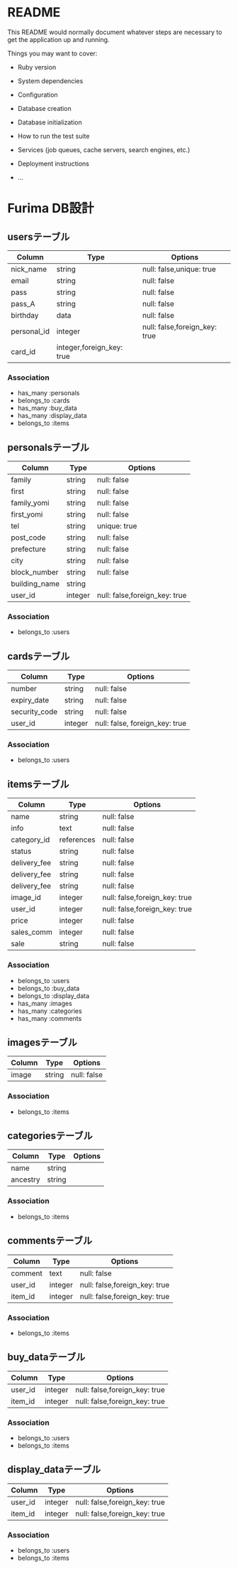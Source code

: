 # README

This README would normally document whatever steps are necessary to get the
application up and running.

Things you may want to cover:

* Ruby version

* System dependencies

* Configuration

* Database creation

* Database initialization

* How to run the test suite

* Services (job queues, cache servers, search engines, etc.)

* Deployment instructions

* ...

# Furima DB設計
## usersテーブル
|Column|Type|Options|
|------|----|-------|
|nick_name|string|null: false,unique: true|
|email|string|null: false|
|pass|string|null: false|
|pass_A|string|null: false|
|birthday|data|null: false|
|personal_id|integer|null: false,foreign_key: true|
|card_id|integer,foreign_key: true|
### Association
- has_many :personals
- belongs_to :cards
- has_many :buy_data
- has_many :display_data
- belongs_to :items

## personalsテーブル
|Column|Type|Options|
|------|----|-------|
|family|string|null: false|
|first|string|null: false|
|family_yomi|string|null: false|
|first_yomi|string|null: false|
|tel|string|unique: true|
|post_code|string|null: false|
|prefecture|string|null: false|
|city|string|null: false|
|block_number|string|null: false|
|building_name|string|
|user_id|integer|null: false,foreign_key: true|
### Association
- belongs_to :users

## cardsテーブル
|Column|Type|Options|
|------|----|-------|
|number|string|null: false|
|expiry_date|string|null: false|
|security_code|string|null: false|
|user_id|integer|null: false, foreign_key: true|
### Association
- belongs_to :users

## itemsテーブル
|Column|Type|Options|
|------|----|-------|
|name|string|null: false|
|info|text|null: false|
|category_id|references|null: false|
|status|string|null: false|
|delivery_fee|string|null: false|
|delivery_fee|string|null: false|
|delivery_fee|string|null: false|
|image_id|integer|null: false,foreign_key: true|
|user_id|integer|null: false,foreign_key: true|
|price|integer|null: false|
|sales_comm|integer|null: false|
|sale|string|null: false|
### Association
- belongs_to :users
- belongs_to :buy_data
- belongs_to :display_data
- has_many :images
- has_many :categories
- has_many :comments

## imagesテーブル
|Column|Type|Options|
|------|----|-------|
|image|string|null: false|
### Association
- belongs_to :items

## categoriesテーブル
|Column|Type|Options|
|------|----|-------|
|name|string||
|ancestry|string||
### Association
- belongs_to :items

## commentsテーブル
|Column|Type|Options|
|------|----|-------|
|comment|text|null: false|
|user_id|integer|null: false,foreign_key: true|
|item_id|integer|null: false,foreign_key: true|
### Association
- belongs_to :items

## buy_dataテーブル
|Column|Type|Options|
|------|----|-------|
|user_id|integer|null: false,foreign_key: true|
|item_id|integer|null: false,foreign_key: true|
### Association
- belongs_to :users
- belongs_to :items

## display_dataテーブル
|Column|Type|Options|
|------|----|-------|
|user_id|integer|null: false,foreign_key: true|
|item_id|integer|null: false,foreign_key: true|
### Association
- belongs_to :users
- belongs_to :items
